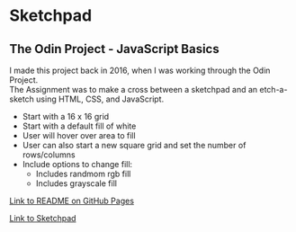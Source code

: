 # Sketchpad
## The Odin Project - JavaScript Basics

I made this project back in 2016, when I was working through the Odin Project.  
The Assignment was to make a cross between a sketchpad and an etch-a-sketch using HTML, CSS, and JavaScript.  


* Start with a 16 x 16 grid
* Start with a default fill of white
* User will hover over area to fill
* User can also start a new square grid and set the number of rows/columns
* Include options to change fill:
	* Includes randmom rgb fill
	* Includes grayscale fill


[Link to README on GitHub Pages](https://lunaa508.github.io/Sketchpad/)

[Link to Sketchpad](sketchpad.html) 
